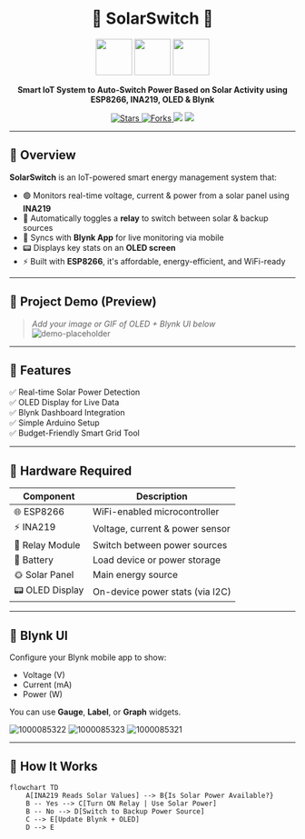 <h1 align="center">🔆 SolarSwitch 🔌</h1>

<p align="center">
  <img src="https://img.icons8.com/emoji/96/solar-panel.png" height="64"/>
  <img src="https://img.icons8.com/color/96/esp8266.png" height="64"/>
  <img src="https://img.icons8.com/external-flatart-icons-flat-flatarticons/64/000000/external-relay-electronic-device-flatart-icons-flat-flatarticons.png" height="64"/>
</p>

<p align="center">
  <strong>Smart IoT System to Auto-Switch Power Based on Solar Activity using ESP8266, INA219, OLED & Blynk</strong>
</p>

<p align="center">
  <a href="https://github.com/yourusername/SolarSwitch-AutoRelayESP/stargazers">
    <img src="https://img.shields.io/github/stars/yourusername/SolarSwitch-AutoRelayESP?color=yellow&style=for-the-badge" alt="Stars"/>
  </a>
  <a href="https://github.com/yourusername/SolarSwitch-AutoRelayESP/fork">
    <img src="https://img.shields.io/github/forks/yourusername/SolarSwitch-AutoRelayESP?color=blue&style=for-the-badge" alt="Forks"/>
  </a>
  <img src="https://img.shields.io/badge/ESP8266-Enabled-blue?style=for-the-badge&logo=wifi" />
  <img src="https://img.shields.io/badge/Blynk-Integrated-brightgreen?style=for-the-badge&logo=blynk" />
</p>

---

## 🚀 Overview

**SolarSwitch** is an IoT-powered smart energy management system that:

- 🟢 Monitors real-time voltage, current & power from a solar panel using **INA219**
- 🔁 Automatically toggles a **relay** to switch between solar & backup sources
- 📲 Syncs with **Blynk App** for live monitoring via mobile
- 📟 Displays key stats on an **OLED screen**
- ⚡️ Built with **ESP8266**, it's affordable, energy-efficient, and WiFi-ready

---

## 📸 Project Demo (Preview)

> *Add your image or GIF of OLED + Blynk UI below*  
![demo-placeholder](https://img.icons8.com/clouds/500/solar-panel.png)

---

## 🔧 Features

✅ Real-time Solar Power Detection  
✅ OLED Display for Live Data  
✅ Blynk Dashboard Integration  
✅ Simple Arduino Setup  
✅ Budget-Friendly Smart Grid Tool  

---

## 🧰 Hardware Required

| Component         | Description                          |
|------------------|--------------------------------------|
| 🌐 ESP8266        | WiFi-enabled microcontroller         |
| ⚡ INA219         | Voltage, current & power sensor      |
| 🔌 Relay Module   | Switch between power sources         |
| 🔋 Battery        | Load device or power storage         |
| 🌞 Solar Panel    | Main energy source                   |
| 📟 OLED Display   | On-device power stats (via I2C)      |

---

## 📲 Blynk UI

Configure your Blynk mobile app to show:

- Voltage (V)
- Current (mA)
- Power (W)

You can use **Gauge**, **Label**, or **Graph** widgets.

![1000085322](https://github.com/user-attachments/assets/a0cce10b-699e-414b-aac6-cf20c6b6aea8)
![1000085323](https://github.com/user-attachments/assets/1f6e186f-1914-476e-a38e-89b73b226cd6)
![1000085321](https://github.com/user-attachments/assets/21ca7430-b8d2-44c5-bd06-a887c45f8969)


---

## 🧠 How It Works

```mermaid
flowchart TD
    A[INA219 Reads Solar Values] --> B{Is Solar Power Available?}
    B -- Yes --> C[Turn ON Relay | Use Solar Power]
    B -- No --> D[Switch to Backup Power Source]
    C --> E[Update Blynk + OLED]
    D --> E
